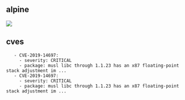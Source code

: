 ## alpine
![](https://img.shields.io/static/v1?label=tag&message=3.8.4&color=blue)
## cves
```
   - CVE-2019-14697:
     - severity: CRITICAL
     - package: musl libc through 1.1.23 has an x87 floating-point stack adjustment im ...
   - CVE-2019-14697:
     - severity: CRITICAL
     - package: musl libc through 1.1.23 has an x87 floating-point stack adjustment im ...
```
